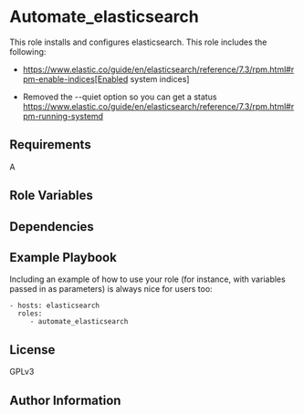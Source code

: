 Automate_elasticsearch
=========

This role installs and configures elasticsearch. This role includes the following:

  * https://www.elastic.co/guide/en/elasticsearch/reference/7.3/rpm.html#rpm-enable-indices[Enabled system indices]

   * Removed the --quiet option so you can get a status https://www.elastic.co/guide/en/elasticsearch/reference/7.3/rpm.html#rpm-running-systemd


Requirements
------------

A

Role Variables
--------------



Dependencies
------------



Example Playbook
----------------

Including an example of how to use your role (for instance, with variables passed in as parameters) is always nice for users too:

    - hosts: elasticsearch
      roles:
         - automate_elasticsearch

License
-------

GPLv3

Author Information
------------------


